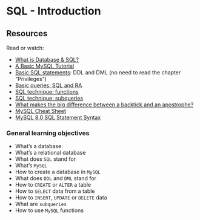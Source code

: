 # SQL - Introduction


## Resources
Read or watch:

- [What is Database & SQL?](https://alu-intranet.hbtn.io/rltoken/jRAhwW4u4YvZtLtMGU2_6g)
- [A Basic MySQL Tutorial](https://alu-intranet.hbtn.io/rltoken/m_0RMf4RcC5NrHyjY1xN3w)
- [Basic SQL statements](https://alu-intranet.hbtn.io/rltoken/-Qrnbp5eKmo7ajPDZekjfg): DDL and DML (no need to read the chapter “Privileges”)
- [Basic queries: SQL and RA](https://alu-intranet.hbtn.io/rltoken/wXN5s1qexSTMh--NkTF1_w)
- [SQL technique: functions](https://alu-intranet.hbtn.io/rltoken/7khGjnehvjHnqNZ9yizggg)
- [SQL technique: subqueries](https://alu-intranet.hbtn.io/rltoken/xnJcopQTZyUke3LdAkOwow)
- [What makes the big difference between a backtick and an apostrophe?](https://alu-intranet.hbtn.io/rltoken/QEr3XcBPhIR-E8NSSn1nzg)
- [MySQL Cheat Sheet](https://alu-intranet.hbtn.io/rltoken/mNcGgvhZNG0dbFe23E-EjA)
- [MySQL 8.0 SQL Statement Syntax](https://alu-intranet.hbtn.io/rltoken/ePNUeloWxfiXwec7HeKe7Q)




### General learning objectives 
- What’s a database
- What’s a relational database
- What does `SQL` stand for
- What’s `MySQL`
- How to create a database in `MySQL`
- What does `DDL` and `DML` stand for
- How to `CREATE` or `ALTER` a table
- How to `SELECT` data from a table
- How to `INSERT`, `UPDATE` or `DELETE` data
- What are `subqueries`
- How to use `MySQL` functions
